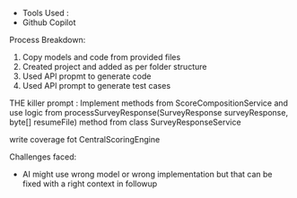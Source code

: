 - Tools Used :
- Github Copilot

Process Breakdown:
1. Copy models and code from provided files
2. Created project and added as per folder structure
3. Used API propmt to generate code
4. Used API prompt to generate test cases

THE killer prompt :
Implement methods from ScoreCompositionService and use logic from processSurveyResponse(SurveyResponse surveyResponse, byte[] resumeFile) method from class SurveyResponseService

write coverage fot CentralScoringEngine

Challenges faced:
- AI might use wrong model or wrong implementation but that can be fixed with a right context in followup